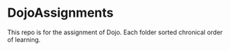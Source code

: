 # DojoAssignments

This repo is for the assignment of Dojo.
Each folder sorted chronical order of learning.
